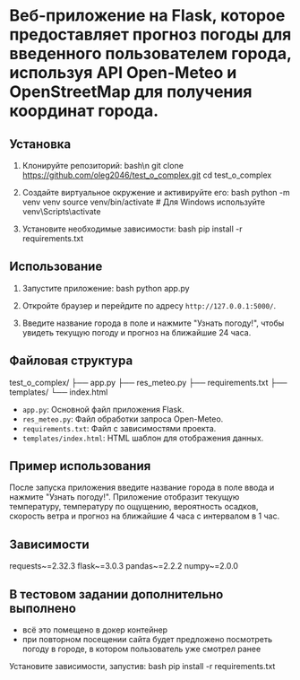 # Веб-приложение на Flask, которое предоставляет прогноз погоды для введенного пользователем города, используя API Open-Meteo и OpenStreetMap для получения координат города.
## Установка
1. Клонируйте репозиторий:
bash\n
   git clone https://github.com/oleg2046/test_o_complex.git
   cd test_o_complex
   
3. Создайте виртуальное окружение и активируйте его:
bash
   python -m venv venv
   source venv/bin/activate  # Для Windows используйте venv\Scripts\activate
  
3. Установите необходимые зависимости:
bash
   pip install -r requirements.txt
  
## Использование
1. Запустите приложение:
bash
   python app.py
  
2. Откройте браузер и перейдите по адресу `http://127.0.0.1:5000/`.
3. Введите название города в поле и нажмите "Узнать погоду!", чтобы увидеть текущую погоду и прогноз на ближайшие 24 часа.
## Файловая структура
test_o_complex/
├── app.py
├── res_meteo.py
├── requirements.txt
├── templates/
    └── index.html

- `app.py`: Основной файл приложения Flask.
- `res_meteo.py`: Файл обработки запроса Open-Meteo.
- `requirements.txt`: Файл с зависимостями проекта.
- `templates/index.html`: HTML шаблон для отображения данных.

## Пример использования

После запуска приложения введите название города в поле ввода и нажмите "Узнать погоду!". Приложение отобразит текущую температуру, температуру по ощущению, вероятность осадков, скорость ветра и прогноз на ближайшие 4 часа с интервалом в 1 час.

## Зависимости
requests~=2.32.3
flask~=3.0.3
pandas~=2.2.2
numpy~=2.0.0

## В тестовом задании дополнительно выполнено
- всё это помещено в докер контейнер
- при повторном посещении сайта будет предложено посмотреть погоду в городе, в котором пользователь уже смотрел ранее

Установите зависимости, запустив:
bash
pip install -r requirements.txt
